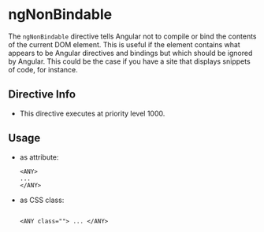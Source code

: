 



# ngNonBindable








The `ngNonBindable` directive tells Angular not to compile or bind the contents of the current
DOM element. This is useful if the element contains what appears to be Angular directives and
bindings but which should be ignored by Angular. This could be the case if you have a site that
displays snippets of code, for instance.








## Directive Info


* This directive executes at priority level 1000.


## Usage



* as attribute:
    ```
    <ANY>
    ...
    </ANY>
    ```
* as CSS class:
    ```
    
    <ANY class=""> ... </ANY>
    ```







